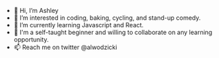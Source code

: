 - 👋 Hi, I’m Ashley
- 👀 I’m interested in coding, baking, cycling, and stand-up comedy.
- 🌱 I’m currently learning Javascript and React.
- 💞️ I'm a self-taught beginner and willing to collaborate on any learning opportunity.
- 📫 Reach me on twitter @alwodzicki

